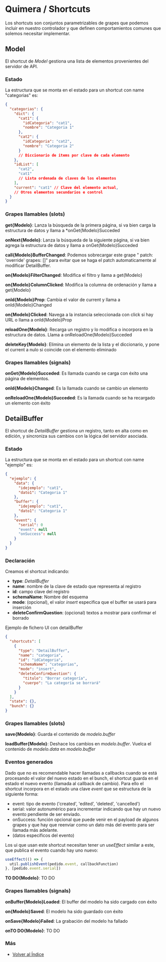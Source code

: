 # Quimera / Shortcuts

Los shortcuts son conjuntos parametrizables de grapes que podemos incluir en nuestro controlador y que definen comportamientos comunes que solemos necesitar implementar.

## Model

El shortcut de _Model_ gestiona una lista de elementos provenientes del servidor de API.

### Estado

La estructura que se monta en el estado para un shortcut con name "categorias" es:

```json
{
  "categorias": {
    "dict": {
      "cat1": {
        "idCategoria": "cat1",
        "nombre": "Categoria 1"
      },
      "cat2": {
        "idCategoria": "cat2",
        "nombre": "Categoria 2"
      }
      // Diccionario de items por clave de cada elemento
    },
    "idList": [
      "cat2",
      "cat1"
      // Lista ordenada de claves de los elementos
    ],
    "current": "cat1" // Clave del elemento actual,
    // Otros elementos secundarios e control
  }
}
```

### Grapes llamables (slots)

**get{Modelo}**: Lanza la búsqueda de la primera página, si va bien carga la estructura de datos y llama a \*onGet{Modelo}Succeded

**onNext{Modelo}**: Lanza la búsqueda de la siguiente página, si va bien agrega la estructura de datos y llama a onGet{Modelo}Succeded

**call{Modelo}BufferChanged**: Podemos sobrecargar este grape " patch: 'override' grapes: []" para evitar que se haga el patch automaticamente al modificar DetailBuffer.  

**on{Modelo}FilterChanged**: Modifica el filtro y llama a get{Modelo}

**on{Modelo}ColumnClicked**: Modifica la columna de ordenación y llama a get{Modelo}

**onId{Modelo}Prop**: Cambia el valor de current y llama a onId{Modelo}Changed

**on{Modelo}Clicked**: Navega a la instancia seleccionada con click si hay URL o llama a onId{Modelo}Prop

**reloadOne{Modelo}**: Recarga un registro y lo modifica o incorpora en la estructura de datos. Llama a onReloadOne{Modelo}Succeded

**deleteKey{Modelo}**: Elimina un elemento de la lista y el diccionario, y pone el current a nulo si coincide con el elemento eliminado

### Grapes llamables (signals)

**onGet{Modelo}Succeded**: Es llamada cuando se carga con éxito una página de elementos.

**onId{Modelo}Changed**: Es la llamada cuando se cambio un elemento

**onReloadOne{Modelo}Succeded**: Es la llamada cuando se ha recargado un elemento con éxito

## DetailBuffer

El shortcut de _DetailBuffer_ gestiona un registro, tanto en alta como en edición, y sincroniza sus cambios con la lógica del servidor asociada.

### Estado

La estructura que se monta en el estado para un shortcut con name "ejemplo" es:

```json
{
  "ejemplo": {
    "data": {
      "idejemplo": "cat1",
      "dato1": "Categoria 1"
    },
    "buffer": {
      "idejemplo": "cat1",
      "dato1": "Categoria 1"
    },
    "event": {
      "serial": 0
      "event": null
      "onSuccess": null
    }
  }
}
```

### Declaración

Creamos el shortcut indicando:

- **type**: _DetailBuffer_
- **name**: nombre de la clave de estado que representa al registro
- **id**: campo clave del registro
- **schemaName**: Nombre del esquema
- **mode**: (opcional), el valor _insert_ especifica que el buffer se usará para inserción
- **deleteConfirmQuestion**: (opcional) textos a mostrar para confirmar el borrado

Ejemplo de fichero UI con detailBuffer

```json
{
  "shortcuts": [
    {
      "type": "DetailBuffer",
      "name": "categoria",
      "id": "idCategoria",
      "schemaName": "categorias",
      "mode": "insert",
      "deleteConfirmQuestion": {
        "titulo": "Borrar categoría",
        "cuerpo": "La categoría se borrará"
      }
    }
  ],
  "state": {},
  "bunch": {}
}
```

### Grapes llamables (slots)

**save{Modelo}**: Guarda el contenido de _modelo.buffer_

**loadBuffer{Modelo}**: Deshace los cambios en _modelo.buffer_. Vuelca el contenido de _modelo.data_ en _modelo.buffer_

### Eventos generados
Dado que no es recomendable hacer llamadas a callbacks cuando se está procesando el valor del nuevo estado en el bunch, el shortcut guarda en el estado el nuevo evento (llamada al callback de cambio).
Para ello el shortcut incorpora en el estado una clave _event_ que se estructura de la siguiente forma:
* event: tipo de evento ('created', 'edited', 'deleted', 'cancelled')
* serial: valor autonumérico para incrementar indicando que hay un nuevo evento pendiente de ser enviado.
* onSuccess: función opcional que puede venir en el payload de algunos grapes y que hay que reenviar como un dato más del evento para ser llamada más adelante.
* (datos específicos del evento)

Los ui que usan este shortcut necesitan tener un _useEffect_ similar a este, que publica el evento cuando hay uno nuevo:
```js
useEffect(() => {
  util.publishEvent(pedido.event, callbackFunction)
}, [pedido.event.serial])
```

**TO DO{Modelo}**: TO DO

### Grapes llamables (signals)

**onBuffer{Modelo}Loaded**: El buffer del modelo ha sido cargado con éxito

**on{Modelo}Saved**: El modelo ha sido guardado con éxito

**onSave{Modelo}Failed**: La grabación del modelo ha fallado

**onTO DO{Modelo}**: TO DO

### Más

- [Volver al Índice](./index.md)
